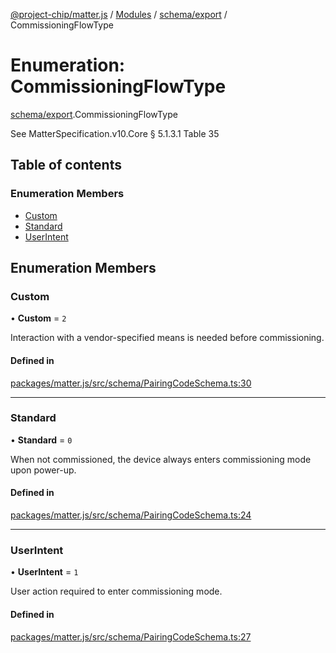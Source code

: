 [@project-chip/matter.js](../README.md) / [Modules](../modules.md) / [schema/export](../modules/schema_export.md) / CommissioningFlowType

# Enumeration: CommissioningFlowType

[schema/export](../modules/schema_export.md).CommissioningFlowType

See MatterSpecification.v10.Core § 5.1.3.1 Table 35

## Table of contents

### Enumeration Members

- [Custom](schema_export.CommissioningFlowType.md#custom)
- [Standard](schema_export.CommissioningFlowType.md#standard)
- [UserIntent](schema_export.CommissioningFlowType.md#userintent)

## Enumeration Members

### Custom

• **Custom** = ``2``

Interaction with a vendor-specified means is needed before commissioning.

#### Defined in

[packages/matter.js/src/schema/PairingCodeSchema.ts:30](https://github.com/project-chip/matter.js/blob/2d9f2165d2672864fda3496a6d0d5f93597f82c6/packages/matter.js/src/schema/PairingCodeSchema.ts#L30)

___

### Standard

• **Standard** = ``0``

When not commissioned, the device always enters commissioning mode upon power-up.

#### Defined in

[packages/matter.js/src/schema/PairingCodeSchema.ts:24](https://github.com/project-chip/matter.js/blob/2d9f2165d2672864fda3496a6d0d5f93597f82c6/packages/matter.js/src/schema/PairingCodeSchema.ts#L24)

___

### UserIntent

• **UserIntent** = ``1``

User action required to enter commissioning mode.

#### Defined in

[packages/matter.js/src/schema/PairingCodeSchema.ts:27](https://github.com/project-chip/matter.js/blob/2d9f2165d2672864fda3496a6d0d5f93597f82c6/packages/matter.js/src/schema/PairingCodeSchema.ts#L27)
